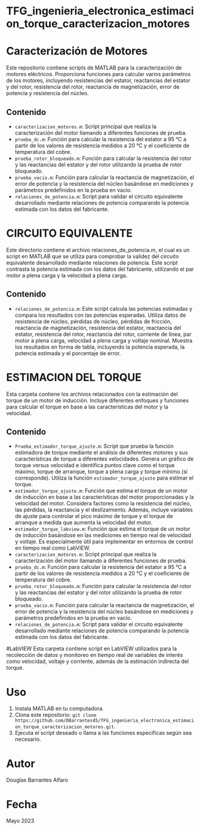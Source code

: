 # TFG_ingenieria_electronica_estimacion_torque_caracterizacion_motores

# Caracterización de Motores

Este repositorio contiene scripts de MATLAB para la caracterización de motores eléctricos. Proporciona funciones para calcular varios parámetros de los motores, incluyendo resistencias del estator, reactancias del estator y del rotor, resistencia del rotor, reactancia de magnetización, error de potencia y resistencia del núcleo.

## Contenido

- `caracterizacion_motores.m`: Script principal que realiza la caracterización del motor llamando a diferentes funciones de prueba.
- `prueba_dc.m`: Función para calcular la resistencia del estator a 95 °C a partir de los valores de resistencia medidos a 20 °C y el coeficiente de temperatura del cobre.
- `prueba_rotor_bloqueado.m`: Función para calcular la resistencia del rotor y las reactancias del estator y del rotor utilizando la prueba de rotor bloqueado.
- `prueba_vacio.m`: Función para calcular la reactancia de magnetización, el error de potencia y la resistencia del núcleo basándose en mediciones y parámetros predefinidos en la prueba en vacío.
- `relaciones_de_potencia.m`: Script para validar el circuito equivalente desarrollado mediante relaciones de potencia comparando la potencia estimada con los datos del fabricante.

# CIRCUITO EQUIVALENTE
Este directorio contiene el archivo relaciones_de_potencia.m, el cual es un script en MATLAB que se utiliza para comprobar la validez del circuito equivalente desarrollado mediante relaciones de potencia. Este script contrasta la potencia estimada con los datos del fabricante, utilizando el par motor a plena carga y la velocidad a plena carga.

## Contenido

- `relaciones_de_potencia.m`: Este script calcula las potencias estimadas y compara los resultados con las potencias esperadas. Utiliza datos de resistencia de núcleo, pérdidas de núcleo, pérdidas de fricción, reactancia de magnetización, resistencia del estator, reactancia del estator, resistencia del rotor, reactancia del rotor, corriente de línea, par motor a plena carga, velocidad a plena carga y voltaje nominal. Muestra los resultados en forma de tabla, incluyendo la potencia esperada, la potencia estimada y el porcentaje de error.

# ESTIMACION DEL TORQUE

Esta carpeta contiene los archivos relacionados con la estimación del torque de un motor de inducción. Incluye diferentes enfoques y funciones para calcular el torque en base a las características del motor y la velocidad.

## Contenido

- `Prueba_estimador_torque_ajuste.m`: Script que prueba la función estimadora de torque mediante el análisis de diferentes motores y sus características de torque a diferentes velocidades. Genera un gráfico de torque versus velocidad e identifica puntos clave como el torque máximo, torque de arranque, torque a plena carga y torque mínimo (si corresponde). Utiliza la función `estimador_torque_ajuste` para estimar el torque.
- `estimador_torque_ajuste.m`: Función que estima el torque de un motor de inducción en base a las características del motor proporcionadas y la velocidad del motor. Considera factores como la resistencia del núcleo, las pérdidas, la reactancia y el deslizamiento. Además, incluye variables de ajuste para controlar el pico máximo de torque y el torque de arranque a medida que aumenta la velocidad del motor.
- `estimador_torque_labview.m`: Función que estima el torque de un motor de inducción basándose en las mediciones en tiempo real de velocidad y voltaje. Es especialmente útil para implementar en entornos de control en tiempo real como LabVIEW.
- `caracterizacion_motores.m`: Script principal que realiza la caracterización del motor llamando a diferentes funciones de prueba.
- `prueba_dc.m`: Función para calcular la resistencia del estator a 95 °C a partir de los valores de resistencia medidos a 20 °C y el coeficiente de temperatura del cobre.
- `prueba_rotor_bloqueado.m`: Función para calcular la resistencia del rotor y las reactancias del estator y del rotor utilizando la prueba de rotor bloqueado.
- `prueba_vacio.m`: Función para calcular la reactancia de magnetización, el error de potencia y la resistencia del núcleo basándose en mediciones y parámetros predefinidos en la prueba en vacío.
- `relaciones_de_potencia.m`: Script para validar el circuito equivalente desarrollado mediante relaciones de potencia comparando la potencia estimada con los datos del fabricante.

#LabVIEW
Esta carpeta contiene script en LabVIEW utilizados para la recolección de datos y monitoreo en tiempo real de variables de interés como velocidad, voltaje y corriente, además de la estimación indirecta del torque.

# Uso

1. Instala MATLAB en tu computadora.
2. Clona este repositorio: `git clone https://github.com/DBarrantes45/TFG_ingenieria_electronica_estimacion_torque_caracterizacion_motores.git`.
3. Ejecuta el script deseado o llama a las funciones específicas según sea necesario.

# Autor

Douglas Barrantes Alfaro

# Fecha

Mayo 2023
